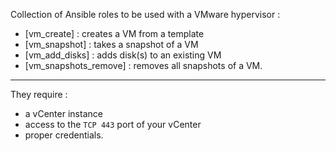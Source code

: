Collection of Ansible roles to be used with a VMware hypervisor :
- [vm_create] : creates a VM from a template
- [vm_snapshot] : takes a snapshot of a VM
- [vm_add_disks] : adds disk(s) to an existing VM
- [vm_snapshots_remove] : removes all snapshots of a VM.

------

They require :
- a vCenter instance
- access to the `TCP 443` port of your vCenter
- proper credentials.

